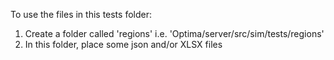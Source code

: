 To use the files in this tests folder:

1. Create a folder called 'regions' i.e. 'Optima/server/src/sim/tests/regions'
2. In this folder, place some json and/or XLSX files